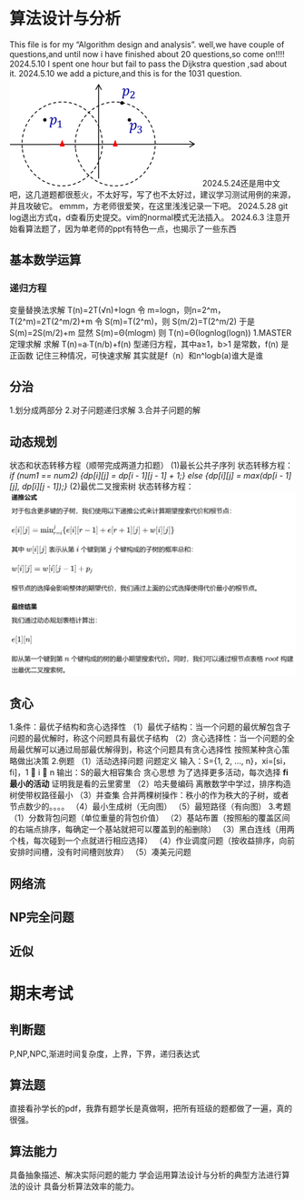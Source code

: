 # 算法设计与分析
This file is for my “Algorithm design and analysis”.
well,we have couple of questions,and until now i have finished about 20 questions,so come on!!!!
2024.5.10 I spent one hour but fail to pass the Dijkstra question ,sad about it.
2024.5.10 we add a picture,and this is for the 1031 question.![alt text](image.png)
2024.5.24还是用中文吧，这几道题都很惹火，不太好写，写了也不太好过，建议学习测试用例的来源，并且攻破它。
emmm，方老师很爱笑，在这里浅浅记录一下吧。
2024.5.28 git log退出方式q，d查看历史提交。vim的normal模式无法插入。
2024.6.3 注意开始看算法题了，因为单老师的ppt有特色一点，也揭示了一些东西
## 基本数学运算
### 递归方程
变量替换法求解
T(n)=2T(√n)+logn
令 m=logn，则n=2^m， T(2^m)=2T(2^m/2)+m
令 S(m)=T(2^m)，则 S(m/2)=T(2^m/2)
于是 S(m)=2S(m/2)+m
显然 S(m)=Θ(mlogm)
则 T(n)=Θ(lognlog(logn))
1.MASTER定理求解
求解 T(n)=a∙T(n/b)+f(n) 型递归方程，其中a≥1，b>1 是常数，f(n) 是正函数
记住三种情况，可快速求解
其实就是f（n）和n^logb(a)谁大是谁
## 分治
1.划分成两部分
2.对子问题递归求解
3.合并子问题的解
## 动态规划
状态和状态转移方程（顺带完成两道力扣题）
(1)最长公共子序列
状态转移方程：*if (num1 == num2) {dp[i][j] = dp[i - 1][j - 1] + 1;} else {dp[i][j] = max(dp[i - 1][j], dp[i][j - 1]);}*
(2)最优二叉搜索树
状态转移方程：![alt text](image-1.png)
## 贪心
1.条件：最优子结构和贪心选择性
（1）最优子结构：当一个问题的最优解包含子问题的最优解时，称这个问题具有最优子结构
（2）贪心选择性：当一个问题的全局最优解可以通过局部最优解得到，称这个问题具有贪心选择性
按照某种贪心策略做出决策
2.例题
（1）活动选择问题
问题定义
输入：S={1, 2, …, n}，xi=[si，fi]，1  i  n
输出：S的最大相容集合
贪心思想
为了选择更多活动，每次选择 **fi 最小的活动**
证明我是看的云里雾里
（2）哈夫曼编码
离散数学中学过，排序构造树使带权路径最小
（3）并查集
合并两棵树操作：秩小的作为秩大的子树，或者节点数少的。。。。
（4）最小生成树（无向图）
（5）最短路径（有向图）
3.考题
（1）分数背包问题（单位重量的背包价值）
（2）基站布置（按照船的覆盖区间的右端点排序，每确定一个基站就把可以覆盖到的船删除）
（3）黑白连线（用两个栈，每次碰到一个点就进行相应选择）
（4）作业调度问题（按收益排序，向前安排时间槽，没有时间槽则放弃）
（5）凑美元问题
## 网络流
## NP完全问题
## 近似
# 期末考试
## 判断题
P,NP,NPC,渐进时间复杂度，上界，下界，递归表达式
## 算法题
直接看孙学长的pdf，我靠有题学长是真做啊，把所有班级的题都做了一遍，真的很强。
## 算法能力
具备抽象描述、解决实际问题的能力
学会运用算法设计与分析的典型方法进行算法的设计
具备分析算法效率的能力。


